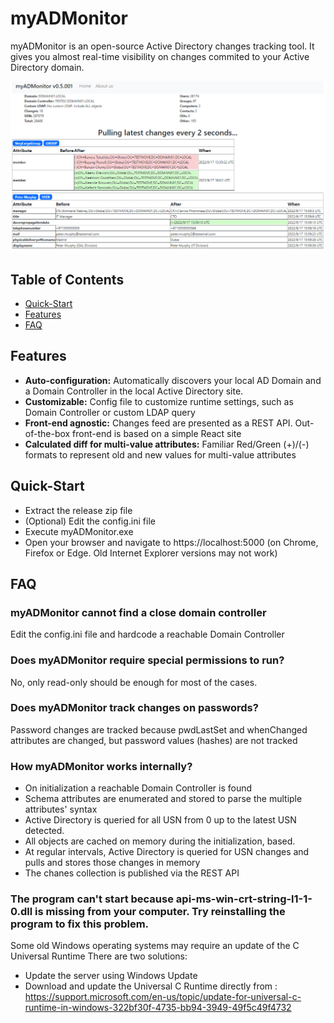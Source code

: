 # myADMonitor

myADMonitor is an open-source Active Directory changes tracking tool. It gives you almost real-time visibility on changes commited to your Active Directory domain.

![alt text](/blob/Example01.png?raw=true)


## Table of Contents
- [Quick-Start](#quick-start)
- [Features](#features)
- [FAQ](#faq)


## Features
- __Auto-configuration:__ Automatically discovers your local AD Domain and a Domain Controller in the local Active Directory site.
- __Customizable:__ Config file to customize runtime settings, such as Domain Controller or custom LDAP query
- __Front-end agnostic:__ Changes feed are presented as a REST API. Out-of-the-box front-end is based on a simple React site
- __Calculated diff for multi-value attributes:__ Familiar Red/Green (+)/(-) formats to represent old and new values for multi-value attributes

## Quick-Start

- Extract the release zip file 
- (Optional) Edit the config.ini file
- Execute myADMonitor.exe
- Open your browser and navigate to https://localhost:5000 (on Chrome, Firefox or Edge. Old Internet Explorer versions may not work)


## FAQ
### myADMonitor cannot find a close domain controller
Edit the config.ini file and hardcode a reachable Domain Controller

### Does myADMonitor require special permissions to run?
No, only read-only should be enough for most of the cases. 

### Does myADMonitor track changes on passwords?
Password changes are tracked because pwdLastSet and whenChanged attributes are changed, but password values (hashes) are not tracked

### How myADMonitor works internally?
- On initialization a reachable Domain Controller is found
- Schema attributes are enumerated and stored to parse the multiple attributes' syntax
- Active Directory is queried for all USN from 0 up to the latest USN detected.
- All objects are cached on memory during the initialization, based.
- At regular intervals, Active Directory is queried for USN changes and pulls and stores those changes in memory
- The chanes collection is published via the REST API

### The program can't start because api-ms-win-crt-string-l1-1-0.dll is missing from your computer. Try reinstalling the program to fix this problem.
Some old Windows operating systems may require an update of the C Universal Runtime
There are two solutions:
- Update the server using Windows Update
- Download and update the Universal C Runtime directly from : https://support.microsoft.com/en-us/topic/update-for-universal-c-runtime-in-windows-322bf30f-4735-bb94-3949-49f5c49f4732
